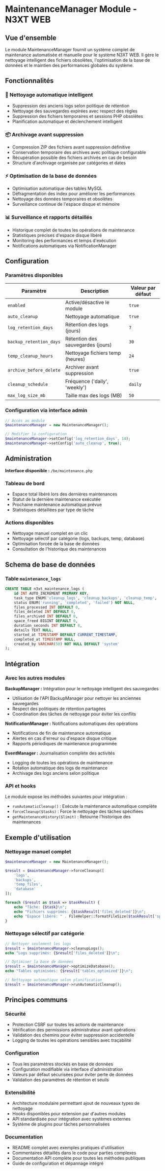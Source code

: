 # MaintenanceManager Module - N3XT WEB

## Vue d'ensemble

Le module MaintenanceManager fournit un système complet de maintenance automatisée et manuelle pour le système N3XT WEB. Il gère le nettoyage intelligent des fichiers obsolètes, l'optimisation de la base de données et le maintien des performances globales du système.

## Fonctionnalités

### 🧹 Nettoyage automatique intelligent
- Suppression des anciens logs selon politique de rétention
- Nettoyage des sauvegardes expirées avec respect des règles
- Suppression des fichiers temporaires et sessions PHP obsolètes
- Planification automatique et déclenchement intelligent

### 📦 Archivage avant suppression
- Compression ZIP des fichiers avant suppression définitive
- Conservation temporaire des archives avec politique configurable
- Récupération possible des fichiers archivés en cas de besoin
- Structure d'archivage organisée par catégories et dates

### ⚡ Optimisation de la base de données
- Optimisation automatique des tables MySQL
- Défragmentation des index pour améliorer les performances
- Nettoyage des données temporaires et obsolètes
- Surveillance continue de l'espace disque et mémoire

### 📊 Surveillance et rapports détaillés
- Historique complet de toutes les opérations de maintenance
- Statistiques précises d'espace disque libéré
- Monitoring des performances et temps d'exécution
- Notifications automatiques via NotificationManager

## Configuration

### Paramètres disponibles

| Paramètre | Description | Valeur par défaut |
|-----------|-------------|-------------------|
| `enabled` | Active/désactive le module | `true` |
| `auto_cleanup` | Nettoyage automatique | `true` |
| `log_retention_days` | Rétention des logs (jours) | `7` |
| `backup_retention_days` | Rétention des sauvegardes (jours) | `30` |
| `temp_cleanup_hours` | Nettoyage fichiers temp (heures) | `24` |
| `archive_before_delete` | Archiver avant suppression | `true` |
| `cleanup_schedule` | Fréquence ('daily', 'weekly') | `daily` |
| `max_log_size_mb` | Taille max des logs (MB) | `50` |

### Configuration via interface admin

```php
// Accès au module
$maintenanceManager = new MaintenanceManager();

// Modifier la configuration
$maintenanceManager->setConfig('log_retention_days', 14);
$maintenanceManager->setConfig('auto_cleanup', true);
```

## Administration

**Interface disponible :** `/bo/maintenance.php`

### Tableau de bord
- Espace total libéré lors des dernières maintenances
- Statut de la dernière maintenance exécutée
- Prochaine maintenance automatique prévue
- Statistiques détaillées par type de tâche

### Actions disponibles
- Nettoyage manuel complet en un clic
- Nettoyage sélectif par catégorie (logs, backups, temp, database)
- Optimisation forcée de la base de données
- Consultation de l'historique des maintenances

## Schema de base de données

### Table `maintenance_logs`

```sql
CREATE TABLE n3xt_maintenance_logs (
    id INT AUTO_INCREMENT PRIMARY KEY,
    task_type ENUM('cleanup_logs', 'cleanup_backups', 'cleanup_temp', 'archive', 'optimize_db') NOT NULL,
    status ENUM('running', 'completed', 'failed') NOT NULL,
    files_processed INT DEFAULT 0,
    files_deleted INT DEFAULT 0,
    files_archived INT DEFAULT 0,
    space_freed BIGINT DEFAULT 0,
    duration_seconds INT DEFAULT 0,
    details TEXT NULL,
    started_at TIMESTAMP DEFAULT CURRENT_TIMESTAMP,
    completed_at TIMESTAMP NULL,
    created_by VARCHAR(50) NOT NULL DEFAULT 'system'
);
```

## Intégration

### Avec les autres modules

**BackupManager :** Intégration pour le nettoyage intelligent des sauvegardes
- Utilisation de l'API BackupManager pour nettoyer les anciennes sauvegardes
- Respect des politiques de rétention partagées
- Coordination des tâches de nettoyage pour éviter les conflits

**NotificationManager :** Notifications automatiques des opérations
- Notifications de fin de maintenance automatique
- Alertes en cas d'erreur ou d'espace disque critique
- Rapports périodiques de maintenance programmée

**EventManager :** Journalisation complète des activités
- Logging de toutes les opérations de maintenance
- Rotation automatique des logs de maintenance
- Archivage des logs anciens selon politique

### API et hooks

Le module expose les méthodes suivantes pour intégration :
- `runAutomaticCleanup()` : Exécute la maintenance automatique complète
- `forceCleanup($tasks)` : Force le nettoyage des tâches spécifiées
- `getMaintenanceHistory($limit)` : Retourne l'historique des maintenances

## Exemple d'utilisation

### Nettoyage manuel complet

```php
$maintenanceManager = new MaintenanceManager();

$result = $maintenanceManager->forceCleanup([
    'logs', 
    'backups', 
    'temp_files', 
    'database'
]);

foreach ($result as $task => $taskResult) {
    echo "Tâche: {$task}\n";
    echo "Fichiers supprimés: {$taskResult['files_deleted']}\n";
    echo "Espace libéré: " . FileHelper::formatFileSize($taskResult['space_freed']) . "\n";
}
```

### Nettoyage sélectif par catégorie

```php
// Nettoyer seulement les logs
$result = $maintenanceManager->cleanupLogs();
echo "Logs supprimés: {$result['files_deleted']}\n";

// Optimiser la base de données
$result = $maintenanceManager->optimizeDatabase();
echo "Tables optimisées: {$result['tables_optimized']}\n";

// Nettoyage automatique selon planification
$result = $maintenanceManager->runAutomaticCleanup();
```

## Principes communs

### Sécurité
- Protection CSRF sur toutes les actions de maintenance
- Vérification des permissions administrateur avant opérations
- Validation des chemins pour éviter suppression accidentelle
- Logging de toutes les opérations sensibles avec traçabilité

### Configuration
- Tous les paramètres stockés en base de données
- Configuration modifiable via interface d'administration
- Valeurs par défaut sécurisées pour éviter perte de données
- Validation des paramètres de rétention et seuils

### Extensibilité
- Architecture modulaire permettant ajout de nouveaux types de nettoyage
- Hooks disponibles pour extension par d'autres modules
- API standardisée pour intégration avec systèmes externes
- Système de plugins pour tâches personnalisées

### Documentation
- README complet avec exemples pratiques d'utilisation
- Commentaires détaillés dans le code pour parties complexes
- Documentation API complète pour toutes les méthodes publiques
- Guide de configuration et dépannage intégré